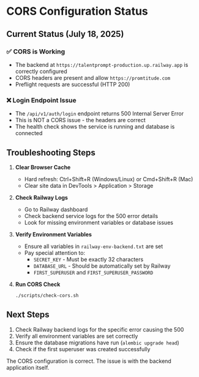 # CORS Configuration Status

## Current Status (July 18, 2025)

### ✅ CORS is Working
- The backend at `https://talentprompt-production.up.railway.app` is correctly configured
- CORS headers are present and allow `https://promtitude.com`
- Preflight requests are successful (HTTP 200)

### ❌ Login Endpoint Issue
- The `/api/v1/auth/login` endpoint returns 500 Internal Server Error
- This is NOT a CORS issue - the headers are correct
- The health check shows the service is running and database is connected

## Troubleshooting Steps

1. **Clear Browser Cache**
   - Hard refresh: Ctrl+Shift+R (Windows/Linux) or Cmd+Shift+R (Mac)
   - Clear site data in DevTools > Application > Storage

2. **Check Railway Logs**
   - Go to Railway dashboard
   - Check backend service logs for the 500 error details
   - Look for missing environment variables or database issues

3. **Verify Environment Variables**
   - Ensure all variables in `railway-env-backend.txt` are set
   - Pay special attention to:
     - `SECRET_KEY` - Must be exactly 32 characters
     - `DATABASE_URL` - Should be automatically set by Railway
     - `FIRST_SUPERUSER` and `FIRST_SUPERUSER_PASSWORD`

4. **Run CORS Check**
   ```bash
   ./scripts/check-cors.sh
   ```

## Next Steps

1. Check Railway backend logs for the specific error causing the 500
2. Verify all environment variables are set correctly
3. Ensure the database migrations have run (`alembic upgrade head`)
4. Check if the first superuser was created successfully

The CORS configuration is correct. The issue is with the backend application itself.